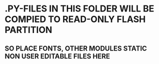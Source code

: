 # .PY-FILES IN THIS FOLDER WILL BE COMPIED TO READ-ONLY FLASH PARTITION
## SO PLACE FONTS, OTHER MODULES STATIC NON USER EDITABLE FILES HERE